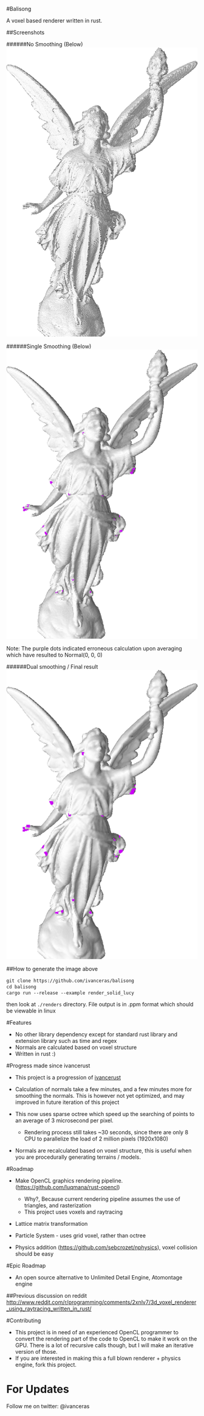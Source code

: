 #Balisong

A voxel based renderer written in rust.


##Screenshots

######No Smoothing (Below)
![](https://raw.githubusercontent.com/ivanceras/balisong/master/screenshots/no_smoothing.png)



######Single Smoothing (Below)
![](https://raw.githubusercontent.com/ivanceras/balisong/master/screenshots/single_smooth.png)

Note: The purple dots indicated erroneous calculation upon averaging which have resulted to Normal(0, 0, 0)




######Dual smoothing / Final result
![](https://raw.githubusercontent.com/ivanceras/balisong/master/screenshots/dual_smooth.png)


##How to generate the image above
	
```
git clone https://github.com/ivanceras/balisong
cd balisong
cargo run --release --example render_solid_lucy
```

then look at `./renders` directory. File output is in .ppm format which should be viewable in linux


#Features
* No other library dependency except for standard rust library and extension library such as time and regex
* Normals are calculated based on voxel structure
* Written in rust :)


#Progress made since ivancerust
* This project is a progression of [ivancerust](https://github.com/ivanceras/ivancerust)
* Calculation of normals take a few minutes, and a few minutes more for smoothing the normals. This is however not yet optimized, and may improved in future iteration of this project
* This now uses sparse octree which speed up the searching of points to an average of 3 microsecond per pixel.
	* Rendering process still takes ~30 seconds, since there are only 8 CPU to parallelize the load of 2 million pixels (1920x1080)

* Normals are recalculated based on voxel structure, this is useful when you are procedurally generating terrains / models.
	

#Roadmap
* Make OpenCL graphics rendering pipeline. (https://github.com/luqmana/rust-opencl)
	* Why?, Because current rendering pipeline assumes the use of triangles, and rasterization
	* This project uses voxels and raytracing
		
* Lattice matrix transformation
* Particle System - uses grid voxel, rather than octree 
* Physics addition (https://github.com/sebcrozet/nphysics), voxel collision should be easy

#Epic Roadmap
* An open source alternative to Unlimited Detail Engine, Atomontage engine

##Previous discussion on reddit
http://www.reddit.com/r/programming/comments/2xnlv7/3d_voxel_renderer_using_raytracing_written_in_rust/



#Contributing
* This project is in need of an experienced OpenCL programmer to convert the rendering part of the code to OpenCL to make it work on the GPU. There is a lot of recursive calls though, but I will make an iterative version of those.
* If you are interested in making this a full blown renderer + physics engine, fork this project.

	
# For Updates
Follow me on twitter: @ivanceras
